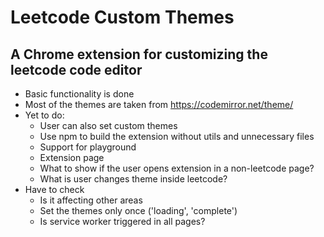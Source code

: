 # Leetcode Custom Themes
## A Chrome extension for customizing the leetcode code editor

* Basic functionality is done
* Most of the themes are taken from https://codemirror.net/theme/
* Yet to do:    
    * User can also set custom themes
    * Use npm to build the extension without utils and unnecessary files
    * Support for playground
    * Extension page
    * What to show if the user opens extension in a non-leetcode page?
    * What is user changes theme inside leetcode?
* Have to check
    * Is it affecting other areas
    * Set the themes only once ('loading', 'complete')
    * Is service worker triggered in all pages?